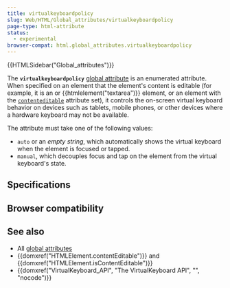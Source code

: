 ```yaml
---
title: virtualkeyboardpolicy
slug: Web/HTML/Global_attributes/virtualkeyboardpolicy
page-type: html-attribute
status:
  - experimental
browser-compat: html.global_attributes.virtualkeyboardpolicy
---
```


{{HTMLSidebar("Global_attributes")}}

The **`virtualkeyboardpolicy`** [global attribute](/Web/HTML/Global_attributes) is an enumerated attribute. When specified on an element that the element's content is editable (for example, it is an  or {{htmlelement("textarea")}} element, or an element with the [`contenteditable`](/Web/HTML/Global_attributes/contenteditable) attribute set), it controls the on-screen virtual keyboard behavior on devices such as tablets, mobile phones, or other devices where a hardware keyboard may not be available.

The attribute must take one of the following values:

- `auto` or an _empty string_, which automatically shows the virtual keyboard when the element is focused or tapped.
- `manual`, which decouples focus and tap on the element from the virtual keyboard's state.

## Specifications



## Browser compatibility



## See also

- All [global attributes](/Web/HTML/Global_attributes)
- {{domxref("HTMLElement.contentEditable")}} and {{domxref("HTMLElement.isContentEditable")}}
- {{domxref("VirtualKeyboard_API", "The VirtualKeyboard API", "", "nocode")}}
